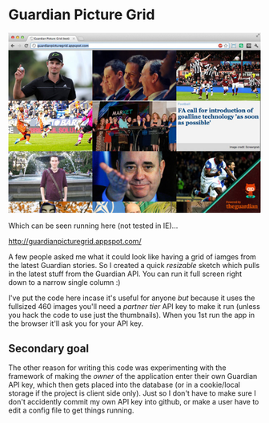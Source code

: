 Guardian Picture Grid
=====================

![Screen Shot](https://github.com/revdancatt/CAT540-guardian-picture-grid/raw/master/src/screenshot.jpg)

Which can be seen running here (not tested in IE)...

http://guardianpicturegrid.appspot.com/

A few people asked me what it could look like having a grid of iamges from the latest Guardian stories. So I created a quick _resizable_ sketch which pulls in the latest stuff from the Guardian API. You can run it full screen right down to a narrow single column :)

I've put the code here incase it's useful for anyone *but* because it uses the fullsized 460 images you'll need a _partner tier_ API key to make it run (unless you hack the code to use just the thumbnails). When you 1st run the app in the browser it'll ask you for your API key.

Secondary goal
--------------

The other reason for writing this code was experimenting with the framework of making the _owner_ of the application enter their own Guardian API key, which then gets placed into the database (or in a cookie/local storage if the project is client side only). Just so I don't have to make sure I don't accidently commit my own API key into github, or make a user have to edit a config file to get things running.
